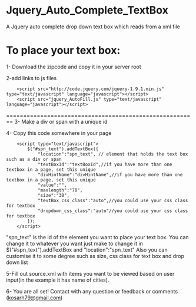 Jquery_Auto_Complete_TextBox
============================

A Jquery auto complete drop down text box which reads from a xml file


To place your text box:
========================================================
1- Download the zipcode and copy it in your server root

2-add links to js files

        <script src="http://code.jquery.com/jquery-1.9.1.min.js" type="text/javascript" language="javascript"></script>
        <script src="jquery_AutoFill.js" type="text/javascript" language="javascript"></script>
========================================================
3- Make a div or span with a unique id

4- Copy this code somewhere in your page

        <script type="text/javascript">
            $("#spn_text").addTextBox({     
                "location":"spn_text", // element that holds the text box such as a div or span
                "textBoxId":"textBoxId",//if you have more than one textbox in a page, set this unique
                "divHintName":"divHintName",//if you have more than one textbox in a page, set this unique
                "value":"",
                "maxlength":"70",
                "size":"30",
                "textBox_css_class":"auto",//you could use your css class for textbox
                "dropdown_css_class":"auto"//you could use your css class for textbox
            });
        </script>
        
"spn_text" is the id of the element you want to place your text box. You can change it to whatever you want
just make to change it in $("#spn_text").addTextBox and "location":"spn_text"
Also you can customise it to some degree such as size, css class for text box and drop down list

5-Fill out source.xml with items you want to be viewed based on user input(in the example it has name of cities). 

6- You are all set! Contact with any question or feedback or comments (kosarh79@gmail.com)
